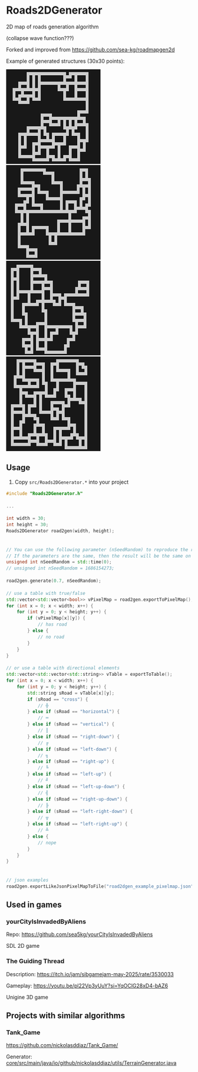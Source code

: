 # Roads2DGenerator

2D map of roads generation algorithm

(collapse wave function???)

Forked and improved from https://github.com/sea-kg/roadmapgen2d

Example of generated structures (30x30 points):



![example1.png](https://github.com/sea-kg/Roads2DGenerator/blob/main/images/example1.png?raw=true)
![example2.png](https://github.com/sea-kg/Roads2DGenerator/blob/main/images/example2.png?raw=true)
![example3.png](https://github.com/sea-kg/Roads2DGenerator/blob/main/images/example3.png?raw=true)
![example4.png](https://github.com/sea-kg/Roads2DGenerator/blob/main/images/example4.png?raw=true)


## Usage

1. Copy `src/Roads2DGenerator.*` into your project

```cpp
#include "Roads2DGenerator.h"

...

int width = 30;
int height = 30;
Roads2DGenerator road2gen(width, height);


// You can use the following parameter (nSeedRandom) to reproduce the results.
// If the parameters are the same, then the result will be the same on any machine.
unsigned int nSeedRandom = std::time(0);
// unsigned int nSeedRandom = 1686154273;

road2gen.generate(0.7, nSeedRandom);

// use a table with true/false
std::vector<std::vector<bool>> vPixelMap = road2gen.exportToPixelMap();
for (int x = 0; x < width; x++) {
    for (int y = 0; y < height; y++) {
        if (vPixelMap[x][y]) {
            // has road
        } else {
            // no road
        }
    }
}

// or use a table with directional elements
std::vector<std::vector<std::string>> vTable = exportToTable();
for (int x = 0; x < width; x++) {
    for (int y = 0; y < height; y++) {
        std::string sRoad = vTable[x][y];
        if (sRoad == "cross") {
            // ╬
        } else if (sRoad == "horizontal") {
            // ═
        } else if (sRoad == "vertical") {
            // ║
        } else if (sRoad == "right-down") {
            // ╔
        } else if (sRoad == "left-down") {
            // ╗
        } else if (sRoad == "right-up") {
            // ╚
        } else if (sRoad == "left-up") {
            // ╝
        } else if (sRoad == "left-up-down") {
            // ╣
        } else if (sRoad == "right-up-down") {
            // ╠
        } else if (sRoad == "left-right-down") {
            // ╦
        } else if (sRoad == "left-right-up") {
            // ╩
        } else {
            // nope
        }
    }
}


// json examples
road2gen.exportLikeJsonPixelMapToFile("road2dgen_example_pixelmap.json");

```

## Used in games

### yourCityIsInvadedByAliens

Repo: https://github.com/sea5kg/yourCityIsInvadedByAliens

SDL 2D game

### The Guiding Thread

Description: https://itch.io/jam/sibgamejam-may-2025/rate/3530033

Gameplay: https://youtu.be/pl22Vp3yUuY?si=YqOClG28xD4-bAZ6

Unigine 3D game


## Projects with similar algorithms

### Tank_Game

https://github.com/nickolasddiaz/Tank_Game/

Generator: [core/src/main/java/io/github/nickolasddiaz/utils/TerrainGenerator.java](https://github.com/nickolasddiaz/Tank_Game/blob/master/core/src/main/java/io/github/nickolasddiaz/utils/TerrainGenerator.java)
